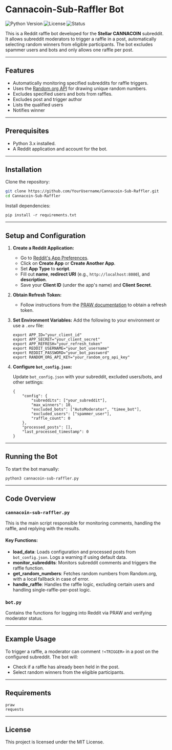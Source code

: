 # Cannacoin-Sub-Raffler Bot

![Python Version](https://img.shields.io/badge/Python-3.x-blue.svg)
![License](https://img.shields.io/badge/license-MIT-green.svg)
![Status](https://img.shields.io/badge/status-active-brightgreen.svg)

This is a Reddit raffle bot developed for the **Stellar CANNACOIN** subreddit. It allows subreddit moderators to trigger a raffle in a post, automatically selecting random winners from eligible participants. The bot excludes spammer users and bots and only allows one raffle per post.

---

## Features

- Automatically monitoring specified subreddits for raffle triggers.
- Uses the [Random.org API](https://random.org) for drawing unique random numbers.
- Excludes specified users and bots from raffles.
- Excludes post and trigger author
- Lists the qualified users
- Notifies winner

---

## Prerequisites

- Python 3.x installed.
- A Reddit application and account for the bot.

---

## Installation

Clone the repository:
```bash
git clone https://github.com/YourUsername/Cannacoin-Sub-Raffler.git
cd Cannacoin-Sub-Raffler
```

Install dependencies:

```
pip install -r requirements.txt
```

------

## Setup and Configuration

1. **Create a Reddit Application:**

   - Go to [Reddit's App Preferences](https://www.reddit.com/prefs/apps).
   - Click on **Create App** or **Create Another App**.
   - Set **App Type** to **script**.
   - Fill out **name**, **redirect URI** (e.g., `http://localhost:8080`), and **description**.
   - Save your **Client ID** (under the app's name) and **Client Secret**.

2. **Obtain Refresh Token:**

   - Follow instructions from the [PRAW documentation](https://praw.readthedocs.io/) to obtain a refresh token.

3. **Set Environment Variables:** Add the following to your environment or use a `.env` file:

   ```
   export APP_ID="your_client_id"
   export APP_SECRET="your_client_secret"
   export APP_REFRESH="your_refresh_token"
   export REDDIT_USERNAME="your_bot_username"
   export REDDIT_PASSWORD="your_bot_password"
   export RANDOM_ORG_API_KEY="your_random_org_api_key"
   ```

4. **Configure `bot_config.json`:**

   Update `bot_config.json` with your subreddit, excluded users/bots, and other settings:

   ```
   {
       "config": {
           "subreddits": ["your_subreddit"],
           "max_winners": 10,
           "excluded_bots": ["AutoModerator", "timee_bot"],
           "excluded_users": ["spammer_user"],
           "raffle_count": 0
       },
       "processed_posts": [],
       "last_processed_timestamp": 0
   }
   ```

------

## Running the Bot

To start the bot manually:

```
python3 cannacoin-sub-raffler.py
```

------

## Code Overview

### `cannacoin-sub-raffler.py`

This is the main script responsible for monitoring comments, handling the raffle, and replying with the results.

#### Key Functions:

- **load_data**: Loads configuration and processed posts from `bot_config.json`. Logs a warning if using default data.
- **monitor_subreddits**: Monitors subreddit comments and triggers the raffle function.
- **get_random_numbers**: Fetches random numbers from Random.org, with a local fallback in case of error.
- **handle_raffle**: Handles the raffle logic, excluding certain users and handling single-raffle-per-post logic.

### `bot.py`

Contains the functions for logging into Reddit via PRAW and verifying moderator status.

------

## Example Usage

To trigger a raffle, a moderator can comment `!<TRIGGER>` in a post on the configured subreddit. The bot will:

- Check if a raffle has already been held in the post.
- Select random winners from the eligible participants.

------

## Requirements

```
praw
requests
```

------

## License

This project is licensed under the MIT License.
